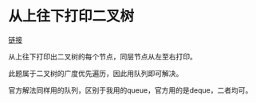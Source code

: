 # 从上往下打印二叉树

[链接](https://www.nowcoder.com/practice/7fe2212963db4790b57431d9ed259701?tpId=13&tqId=11175&tPage=2&rp=2&ru=%2Fta%2Fcoding-interviews&qru=%2Fta%2Fcoding-interviews%2Fquestion-ranking)

从上往下打印出二叉树的每个节点，同层节点从左至右打印。



此题属于二叉树的广度优先遍历，因此用队列即可解决。



官方解法同样用的队列，区别于我用的queue，官方用的是deque，二者均可。